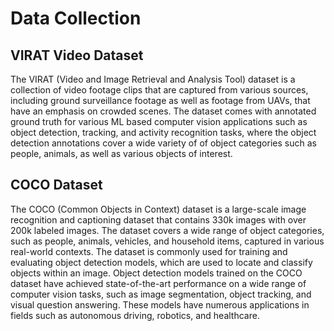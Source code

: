 # Data Collection

## VIRAT Video Dataset

The VIRAT (Video and Image Retrieval and Analysis Tool) dataset is a collection of video footage clips that are captured from various sources, including ground surveillance footage as well as footage from UAVs, that have an emphasis on crowded scenes. The dataset comes with annotated ground truth for various ML based computer vision applications such as object detection, tracking, and activity recognition tasks, where the object detection annotations cover a wide variety of of object categories such as people, animals, as well as various objects of interest. 

## COCO Dataset

The COCO (Common Objects in Context) dataset is a large-scale image recognition and captioning dataset that contains 330k images with over 200k labeled images. The dataset covers a wide range of object categories, such as people, animals, vehicles, and household items, captured in various real-world contexts. The dataset is commonly used for training and evaluating object detection models, which are used to locate and classify objects within an image. Object detection models trained on the COCO dataset have achieved state-of-the-art performance on a wide range of computer vision tasks, such as image segmentation, object tracking, and visual question answering. These models have numerous applications in fields such as autonomous driving, robotics, and healthcare.

